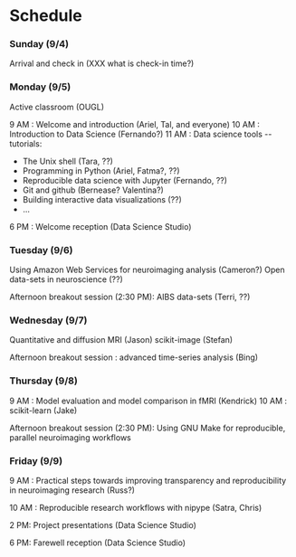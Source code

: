 # Schedule

### Sunday (9/4)

Arrival and check in (XXX what is check-in time?)

### Monday (9/5)

Active classroom (OUGL)

9 AM : Welcome and introduction (Ariel, Tal, and everyone)
10 AM : Introduction to Data Science (Fernando?)
11 AM : Data science tools -- tutorials:

   - The Unix shell (Tara, ??)
   - Programming in Python (Ariel, Fatma?, ??)  
   - Reproducible data science with Jupyter (Fernando, ??)
   - Git and github (Bernease? Valentina?)
   - Building interactive data visualizations (??)
   - ...

6 PM : Welcome reception (Data Science Studio)

### Tuesday (9/6)

Using Amazon Web Services for neuroimaging analysis (Cameron?)
Open data-sets in neuroscience (??)

Afternoon breakout session (2:30 PM): AIBS data-sets (Terri, ??)

### Wednesday (9/7)

Quantitative and diffusion MRI (Jason)
scikit-image (Stefan)

Afternoon breakout session : advanced time-series analysis (Bing)

### Thursday (9/8)

9 AM : Model evaluation and model comparison in fMRI (Kendrick)
10 AM : scikit-learn  (Jake)

Afternoon breakout session (2:30 PM): Using GNU Make for reproducible, parallel neuroimaging workflows

### Friday (9/9)

9 AM : Practical steps towards improving transparency and reproducibility in neuroimaging research (Russ?)

10 AM : Reproducible research workflows with nipype (Satra, Chris)

2 PM: Project presentations (Data Science Studio)

6 PM: Farewell reception (Data Science Studio)
